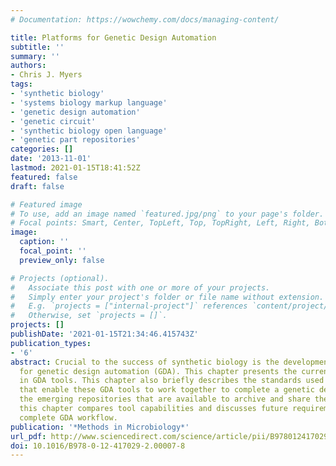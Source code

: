 ```yaml
---
# Documentation: https://wowchemy.com/docs/managing-content/

title: Platforms for Genetic Design Automation
subtitle: ''
summary: ''
authors:
- Chris J. Myers
tags:
- 'synthetic biology'
- 'systems biology markup language'
- 'genetic design automation'
- 'genetic circuit'
- 'synthetic biology open language'
- 'genetic part repositories'
categories: []
date: '2013-11-01'
lastmod: 2021-01-15T18:41:52Z
featured: false
draft: false

# Featured image
# To use, add an image named `featured.jpg/png` to your page's folder.
# Focal points: Smart, Center, TopLeft, Top, TopRight, Left, Right, BottomLeft, Bottom, BottomRight.
image:
  caption: ''
  focal_point: ''
  preview_only: false

# Projects (optional).
#   Associate this post with one or more of your projects.
#   Simply enter your project's folder or file name without extension.
#   E.g. `projects = ["internal-project"]` references `content/project/deep-learning/index.md`.
#   Otherwise, set `projects = []`.
projects: []
publishDate: '2021-01-15T21:34:46.415743Z'
publication_types:
- '6'
abstract: Crucial to the success of synthetic biology is the development of platforms
  for genetic design automation (GDA). This chapter presents the current state-of-the-art
  in GDA tools. This chapter also briefly describes the standards used for data representation
  that enable these GDA tools to work together to complete a genetic design task and
  the emerging repositories that are available to archive and share these data. Finally,
  this chapter compares tool capabilities and discusses future requirements for a
  complete GDA workflow.
publication: '*Methods in Microbiology*'
url_pdf: http://www.sciencedirect.com/science/article/pii/B9780124170292000078
doi: 10.1016/B978-0-12-417029-2.00007-8
---
```

